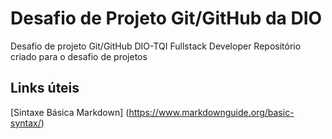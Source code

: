 # Desafio de Projeto Git/GitHub da DIO
Desafio de projeto Git/GitHub DIO-TQI Fullstack Developer
Repositório criado para o desafio de projetos 

## Links úteis
[Sintaxe Básica Markdown] (https://www.markdownguide.org/basic-syntax/)
